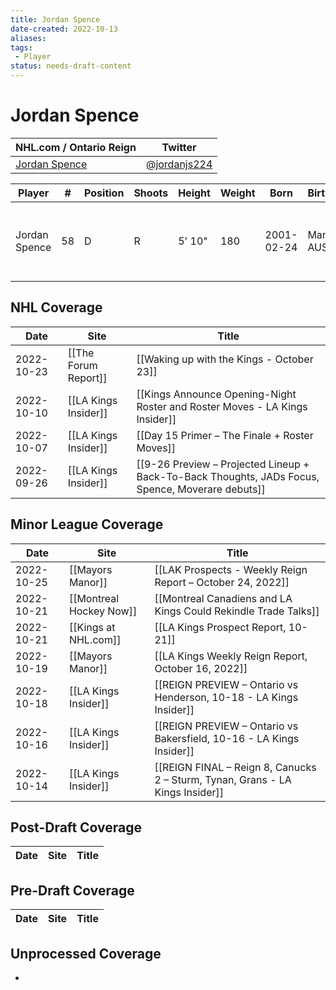 ```yaml
---
title: Jordan Spence
date-created: 2022-10-13
aliases: 
tags:
 - Player
status: needs-draft-content
---
```


# Jordan Spence

NHL.com / Ontario Reign | Twitter
-|-
[Jordan Spence](https://www.nhl.com/player/jordan-spence-8481606) | [@jordanjs224](https://twitter.com/jordanjs224)

Player | \# | Position | Shoots | Height | Weight | Born | Birthplace | Draft 
-|-|-|-|-|-|-|-|-
Jordan Spence | 58 | D | R | 5' 10" | 180 | 2001-02-24 | Manly, AUS | -   2019 LAK, 4th rd, 2nd pk (95th overall)
 


## NHL  Coverage
| Date | Site | Title |
| ---- | ---- | ----- |
| 2022-10-23 | [[The Forum Report]] | [[Waking up with the Kings - October 23]]                                                                |
| 2022-10-10 | [[LA Kings Insider]] | [[Kings Announce Opening-Night Roster and Roster Moves - LA Kings Insider]]
| 2022-10-07 | [[LA Kings Insider]] | [[Day 15 Primer – The Finale + Roster Moves]]
| 2022-09-26 | [[LA Kings Insider]] | [[9-26 Preview – Projected Lineup + Back-To-Back Thoughts, JADs Focus, Spence, Moverare debuts]]



## Minor League Coverage
| Date       | Site                    | Title                                                                         |
| ---------- | ----------------------- | ----------------------------------------------------------------------------- |
| 2022-10-25 | [[Mayors Manor]]        | [[LAK Prospects - Weekly Reign Report – October 24, 2022]]                    |
| 2022-10-21 | [[Montreal Hockey Now]] | [[Montreal Canadiens and LA Kings Could Rekindle Trade Talks]]                |
| 2022-10-21 | [[Kings at NHL.com]]    | [[LA Kings Prospect Report, 10-21]]                                           |
| 2022-10-19 | [[Mayors Manor]]        | [[LA Kings Weekly Reign Report, October 16, 2022]]                            |
| 2022-10-18 | [[LA Kings Insider]]    | [[REIGN PREVIEW – Ontario vs Henderson, 10-18 - LA Kings Insider]]            |
| 2022-10-16 | [[LA Kings Insider]]    | [[REIGN PREVIEW – Ontario vs Bakersfield, 10-16 - LA Kings Insider]]          |
| 2022-10-14 | [[LA Kings Insider]]    | [[REIGN FINAL – Reign 8, Canucks 2 – Sturm, Tynan, Grans - LA Kings Insider]] |




## Post-Draft Coverage
Date | Site |  Title
---|---|---



## Pre-Draft Coverage
Date | Site |  Title
---|---|---


## Unprocessed Coverage
- 
